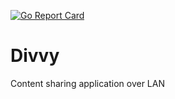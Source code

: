 [![Go Report Card](https://goreportcard.com/badge/github.com/aviral92/Divvy)](https://goreportcard.com/report/github.com/aviral92/Divvy)

# Divvy
Content sharing application over LAN
